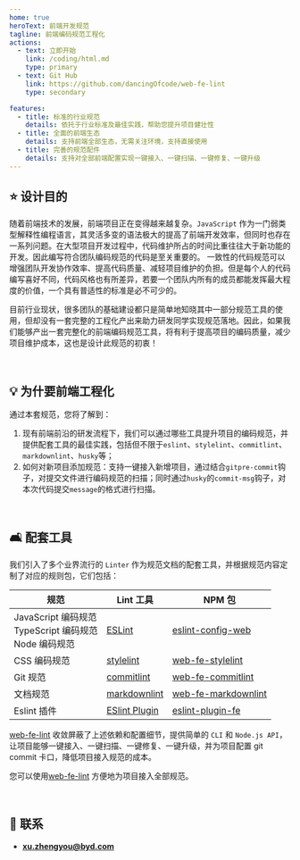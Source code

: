 ```yaml
---
home: true
heroText: 前端开发规范
tagline: 前端编码规范工程化
actions:
  - text: 立即开始
    link: /coding/html.md
    type: primary
  - text: Git Hub
    link: https://github.com/dancingOfcode/web-fe-lint
    type: secondary

features:
  - title: 标准的行业规范
    details: 依托于行业标准及最佳实践，帮助您提升项目健壮性
  - title: 全面的前端生态
    details: 支持前端全部生态，无需关注环境，支持直接使用
  - title: 完善的规范配件
    details: 支持对全部前端配置实现一键接入、一键扫描、一键修复、一键升级
---
```


## :star: 设计目的

随着前端技术的发展，前端项目正在变得越来越复杂。`JavaScript` 作为一门弱类型解释性编程语言，其灵活多变的语法极大的提高了前端开发效率，但同时也存在一系列问题。在大型项目开发过程中，代码维护所占的时间比重往往大于新功能的开发。因此编写符合团队编码规范的代码是至关重要的。 一致性的代码规范可以增强团队开发协作效率、提高代码质量、减轻项目维护的负担。但是每个人的代码编写喜好不同，代码风格也有所差异，若要一个团队内所有的成员都能发挥最大程度的价值，一个具有普适性的标准是必不可少的。

目前行业现状，很多团队的基础建设都只是简单地知晓其中一部分规范工具的使用，但却没有一套完整的工程化产出来助力研发同学实现规范落地。因此，如果我们能够产出一套完整化的前端编码规范工具，将有利于提高项目的编码质量，减少项目维护成本，这也是设计此规范的初衷！

</br>

## :bulb: 为什要前端工程化

通过本套规范，您将了解到：

1. 现有前端前沿的研发流程下，我们可以通过哪些工具提升项目的编码规范，并提供配套工具的最佳实践，包括但不限于`eslint`、`stylelint`、`commitlint`、`markdownlint`、`husky`等；
2. 如何对新项目添加规范：支持一键接入新增项目，通过结合`gitpre-commit`钩子，对提交文件进行编码规范的扫描；同时通过`husky`的`commit-msg`钩子，对本次代码提交`message`的格式进行扫描。

</br>

## :couch_and_lamp: 配套工具

我们引入了多个业界流行的 `Linter` 作为规范文档的配套工具，并根据规范内容定制了对应的规则包，它们包括：

| 规范                                                              | Lint 工具                                                      | NPM 包                                                                                 |
| ----------------------------------------------------------------- | -------------------------------------------------------------- | -------------------------------------------------------------------------------------- |
| JavaScript 编码规范 <br/> TypeScript 编码规范 <br/> Node 编码规范 | [ESLint](https://eslint.org/)                                  | [eslint-config-web](https://www.npmjs.com/package/eslint-config-web)             |
| CSS 编码规范                                                      | [stylelint](https://stylelint.io/)                             | [web-fe-stylelint](https://www.npmjs.com/package/web-fe-stylelint)       |
| Git 规范                                                          | [commitlint](https://commitlint.js.org/#/)                     | [web-fe-commitlint](https://www.npmjs.com/package/web-fe-commitlint)     |
| 文档规范                                                          | [markdownlint](https://github.com/DavidAnson/markdownlint)     | [web-fe-markdownlint](https://www.npmjs.com/package/web-fe-markdownlint) |
| Eslint 插件                                                       | [ESlint Plugin](https://eslint.org/docs/latest/extend/plugins) | [eslint-plugin-fe](https://www.npmjs.com/package/eslint-plugin-fe)             |

[web-fe-lint](https://www.npmjs.com/package/web-fe-lint) 收敛屏蔽了上述依赖和配置细节，提供简单的 `CLI` 和 `Node.js API`，让项目能够一键接入、一键扫描、一键修复、一键升级，并为项目配置 git commit 卡口，降低项目接入规范的成本。

您可以使用[web-fe-lint](https://www.npmjs.com/package/web-fe-lint) 方便地为项目接入全部规范。

</br>

## :email: 联系

- **<xu.zhengyou@byd.com>**

</br>
